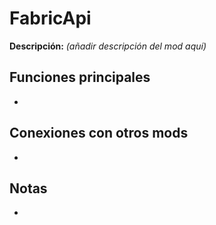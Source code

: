 # FabricApi

**Descripción:** *(añadir descripción del mod aquí)*

## Funciones principales
- 

## Conexiones con otros mods
- 

## Notas
- 
